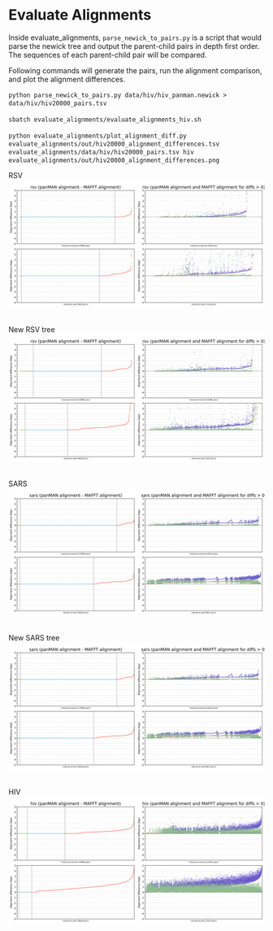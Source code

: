# Evaluate Alignments

Inside evaluate_alignments, `parse_newick_to_pairs.py` is a script that would parse the newick tree and output the parent-child pairs in depth first order. The sequences of each parent-child pair will be compared.

Following commands will generate the pairs, run the alignment comparison, and plot the alignment differences.

```
python parse_newick_to_pairs.py data/hiv/hiv_panman.newick > data/hiv/hiv20000_pairs.tsv

sbatch evaluate_alignments/evaluate_alignments_hiv.sh

python evaluate_alignments/plot_alignment_diff.py evaluate_alignments/out/hiv20000_alignment_differences.tsv evaluate_alignments/data/hiv/hiv20000_pairs.tsv hiv evaluate_alignments/out/hiv20000_alignment_differences.png
```

RSV
![RSV](out/rsv4000_alignment_differences.png)

\
New RSV tree
![RSV](out/rsv4000_alignment_differences_new.png)


\
SARS
![SARS](out/sars20000_alignment_differences.png)

\
New SARS tree
![SARS](out/sars20000_alignment_differences_new.png)

\
HIV
![HIV](out/hiv20000_alignment_differences.png)
